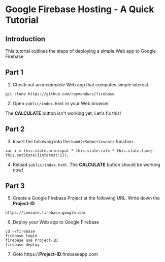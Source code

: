 # Google Firebase Hosting - A Quick Tutorial

## Introduction
This tutorial outlines the steps of deploying a simple Web app to Google Firebase

## Part 1
1. Check out an *incomplete* Web app that computes simple interest.
```
git clone https://github.com/raymondwcs/firebase
```
2. Open `public/index.html` in your Web browser

The **CALCULATE** button isn't working yet.  Let's fix this!

## Part 2
3. Insert the following into the `handleSubmit(event)` function.
```
var i = this.state.principal * this.state.rate * this.state.time;
this.setState({interest:i});
```
4. Reload `public/index.html`. The **CALCULATE** button should be working now!

## Part 3
5. Create a Google Firebase Project at the following URL.  Write down the **Project-ID**
```
https://console.firebase.google.com
```
6. Deploy your Web app to Google Firebase
```
cd ~/firebase
firebase login
firebase use Project-ID
firebase deploy
```
7. Goto https://**Project-ID**.firebaseapp.com
